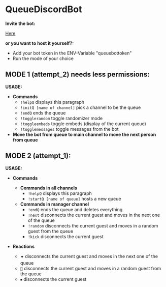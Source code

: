 # QueueDiscordBot

**Invite the bot:**

[Here](https://discord.com/oauth2/authorize?client_id=859795533047922718&scope=bot&permissions=17827840) 

**or you want to host it yourself?:**
  - Add your bot token in the ENV-Variable "queuebottoken"
  - Run the mode of your choice

**MODE 1 (attempt_2) needs less permissions:**
-
**USAGE:**
- **Commands**
  - `!helpQ` displays this paragraph
  - `!initQ [name of channel]` pick a channel to be the queue
  - `!endQ` ends the queue
  - `!togglerandom` toggle randomizer mode
  - `!toggleembeds` toggle embeds (display of the current queue)
  - `!togglemessages` toggle messages from the bot
- **Move the bot from queue to main channel to move the next person from queue**    

**MODE 2 (attempt_1):**
-
**USAGE:**
- **Commands**
    - **Commands in all channels**
        - `!helpQ` displays this paragraph
        - `!startQ [name of queue]` hosts a new queue
    - **Commands in manager channel**
        - `!endQ` ends the queue and deletes everything
        - `!next` disconnects the current guest and moves in the next one of the queue
        - `!random` disconnects the current guest and moves in a random guest from the queue
        - `!kick` disconnects the current guest

- **Reactions**
    - `⏩` disconnects the current guest and moves in the next one of the queue
    - `🔀` disconnects the current guest and moves in a random guest from the queue
    - `⏹` disconnects the current guest
    

